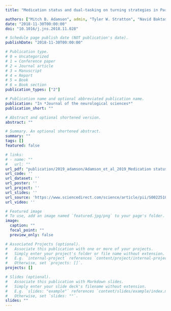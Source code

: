```yaml
---
title: "Medication status and dual-tasking on turning strategies in Parkinson disease"

authors: ["Mitch B. Adamson", admin, "Tyler W. Stratton", "Navid Baktash" , "Mandar Jog"]
date: "2018-11-30T00:00:00"
doi: "10.1016/j.jns.2018.11.028"

# Schedule page publish date (NOT publication's date).
publishDate: "2018-11-30T00:00:00"

# Publication type.
# 0 = Uncategorized
# 1 = Conference paper
# 2 = Journal article
# 3 = Manuscript
# 4 = Report
# 5 = Book
# 6 = Book section
publication_types: ["2"]

# Publication name and optional abbreviated publication name.
publication: "In *Journal of the neurological sciences*"
publication_short: ""

# Abstract and optional shortened version.
abstract: ""

# Summary. An optional shortened abstract.
summary: ""
tags: []
featured: false

# links:
# - name: ""
#   url: ""
url_pdf: "publication/2019_adamson/Adamson_et_al_2019_Medication status and dual-tasking on turning strategies in Parkinson disease.pdf"
url_code: ''
url_dataset: ''
url_poster: ''
url_project: ''
url_slides: ''
url_source: 'https://www.sciencedirect.com/science/article/pii/S0022510X18304817?via%3Dihub'
url_video: ''

# Featured image
# To use, add an image named `featured.jpg/png` to your page's folder. 
image:
  caption: ""
  focal_point: ""
  preview_only: false

# Associated Projects (optional).
#   Associate this publication with one or more of your projects.
#   Simply enter your project's folder or file name without extension.
#   E.g. `internal-project` references `content/project/internal-project/index.md`.
#   Otherwise, set `projects: []`.
projects: []

# Slides (optional).
#   Associate this publication with Markdown slides.
#   Simply enter your slide deck's filename without extension.
#   E.g. `slides: "example"` references `content/slides/example/index.md`.
#   Otherwise, set `slides: ""`.
slides: ""
---
```

